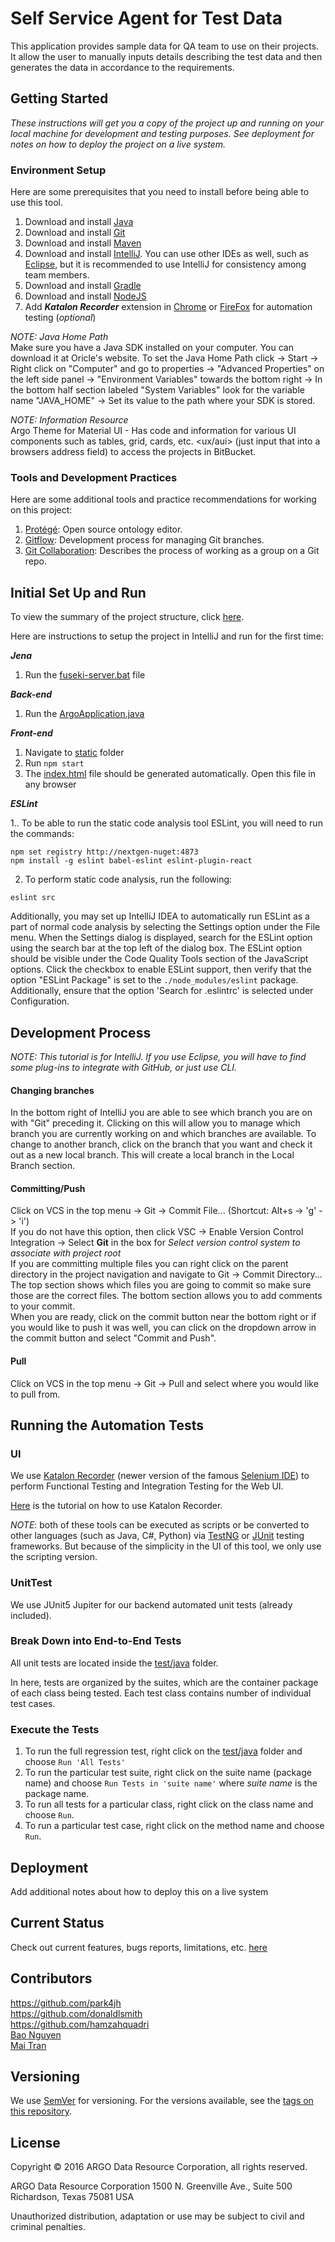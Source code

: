 # Self Service Agent for Test Data

This application provides sample data for QA team to use on their projects. It allow the user to manually inputs details describing the test data and then generates the data in accordance to the requirements.

## Getting Started

*These instructions will get you a copy of the project up and running on your local machine for development and testing purposes. See deployment for notes on how to deploy the project on a live system.*

### Environment Setup

Here are some prerequisites that you need to install before being able to use this tool.

1. Download and install [Java](http://www.oracle.com/technetwork/java/javase/overview/java8-2100321.html)
2. Download and install [Git](https://git-scm.com/downloads)
3. Download and install [Maven](https://maven.apache.org/)
4. Download and install [IntelliJ](https://www.jetbrains.com/idea/download/). You can use other IDEs as well, such as [Eclipse](http://www.eclipse.org/downloads/), but it is recommended to use IntelliJ for consistency among team members.
5. Download and install [Gradle](https://gradle.org/gradle-download/)
6. Download and install [NodeJS](https://nodejs.org/en/)
7. Add *<b>Katalon Recorder</b>* extension in [Chrome](https://chrome.google.com/webstore/detail/katalon-recorder-selenium/ljdobmomdgdljniojadhoplhkpialdid?hl=en-US) or [FireFox](https://addons.mozilla.org/en-US/firefox/addon/katalon-automation-record/) for automation testing (_optional_)

*NOTE: Java Home Path*<br/>
Make sure you have a Java SDK installed on your computer. You can download it at Oricle's website.
To set the Java Home Path click
-> Start
-> Right click on "Computer" and go to properties
-> "Advanced Properties" on the left side panel
-> "Environment Variables" towards the bottom right
-> In the bottom half section labeled "System Variables" look for the variable name "JAVA_HOME"
-> Set its value to the path where your SDK is stored.


*NOTE: Information Resource*<br/>
Argo Theme for Material UI - Has code and information for various UI components such as tables, grid, cards, etc.
<ux/aui> (just input that into a browsers address field) to access the projects in BitBucket.


### Tools and Development Practices

Here are some additional tools and practice recommendations for working on this project:
1. [Protégé](https://protege.stanford.edu/): Open source ontology editor.
2. [Gitflow](https://www.atlassian.com/git/tutorials/comparing-workflows/gitflow-workflow): Development process for managing Git branches.
3. [Git Collaboration](https://help.github.com/categories/collaborating-with-issues-and-pull-requests/): Describes the process of working as a group on a Git repo.

## Initial Set Up and Run

To view the summary of the project structure, click [here](./ProjectStructure.md).

Here are instructions to setup the project in IntelliJ and run for the first time:

***Jena***

1. Run the [fuseki-server.bat](fuseki/fuseki-server.bat) file

***Back-end***

1. Run the [ArgoApplication.java](src/main/java/com/argo/ArgoApplication.java)

***Front-end***

1. Navigate to [static](src/main/resources/static) folder
2. Run `npm start`
3.  The [index.html](src/main/resources/static/index.html) file should be generated automatically. Open this file in any browser

***ESLint***

1.. To be able to run the static code analysis tool ESLint, you will need to run the commands:
```
npm set registry http://nextgen-nuget:4873
npm install -g eslint babel-eslint eslint-plugin-react
```

2. To perform static code analysis, run the following:
```
eslint src
```

Additionally, you may set up IntelliJ IDEA to automatically run ESLint as a part
of normal code analysis by selecting the Settings option under the File menu.
When the Settings dialog is displayed, search for the ESLint option using the search
bar at the top left of the dialog box.  The ESLint option should be visible under
the Code Quality Tools section of the JavaScript options.  Click the checkbox to enable
ESLint support, then verify that the option "ESLint Package" is set to the
`./node_modules/eslint` package.  Additionally, ensure that the option
'Search for .eslintrc' is selected under Configuration.


## Development Process

*NOTE: This tutorial is for IntelliJ. If you use Eclipse, you will have to find some plug-ins to integrate with GitHub, or just use CLI.*


#### Changing branches
In the bottom right of IntelliJ you are able to see which branch you are on with "Git" preceding it.
Clicking on this will allow you to manage which branch you are currently working on and which branches are available.
To change to another branch, click on the branch that you want and check it out as a new local branch.
This will create a local branch in the Local Branch section.


#### Committing/Push

Click on VCS in the top menu -> Git -> Commit File...
(Shortcut: Alt+s -> 'g' -> 'i') <br/>
If you do not have this option, then click VSC -> Enable Version Control Integration -> Select **Git** in the box for *Select version control system to associate with project root*<br/>
If you are committing multiple files you can right click on the parent directory in the project navigation and navigate to Git -> Commit Directory... <br/>
The top section shows which files you are going to commit so make sure those are the correct files. The bottom section allows you to add comments to your commit. <br/>
When you are ready, click on the commit button near the bottom right or if you would like to push it was well, you can click on the dropdown arrow in the commit button and select "Commit and Push".


#### Pull

Click on VCS in the top menu -> Git -> Pull and select where you would like to pull from.


## Running the Automation Tests

### UI

We use [Katalon Recorder](https://www.katalon.com/) (newer version of the famous [Selenium IDE](http://www.seleniumhq.org/)) to perform Functional Testing and Integration Testing for the Web UI.

[Here](https://forum.katalon.com/discussion/4056/katalon-automation-recorder-powerful-selenium-ide-to-record-debug-play-tests-in-any-browsers) is the tutorial on how to use Katalon Recorder.

*NOTE*: both of these tools can be executed as scripts or be converted to other languages (such as Java, C#, Python) via [TestNG](http://testng.org/doc/) or [JUnit](http://junit.org/junit5/) testing frameworks. But because of the simplicity in the UI of this tool, we only use the scripting version.

### UnitTest

We use JUnit5 Jupiter for our backend automated unit tests (already included).

### Break Down into End-to-End Tests

<!-- UI Test Section
All test scripts are in the **_test_** folder. These scripts *ARE* meant for Integration Testing, *NOT* Unit Testing. They simulate how a QA tester would interact with the software to generate the test data.

Please read the [READ_ME]() of the test folder for further details about the test cases.
-->

All unit tests are located inside the [test/java](src/test/java) folder.

In here, tests are organized by the suites, which are the container package of each class being tested. Each test class contains number of individual test cases.

### Execute the Tests

<!-- UI Section
To execute the test, do the followings:
1. Open Katalon Recorder
2. Click `Open Test Suite` (the folder icon)
3. Navigate to `RegressionTestSuite.html` and open it. This will load the entire test suite to the IDE
4. Select the suite name, then click the `Play Suite` button to execute the entire test suite
-->

1. To run the full regression test, right click on the [test/java](src/test/java) folder and choose `Run 'All Tests'`
2. To run the particular test suite, right click on the suite name (package name) and choose `Run Tests in 'suite name'` where _suite name_ is the package name.
3. To run all tests for a particular class, right click on the class name and choose `Run`.
3. To run a particular test case, right click on the method name and choose `Run`.

## Deployment

Add additional notes about how to deploy this on a live system

## Current Status

Check out current features, bugs reports, limitations, etc. [here](CurrentFeaturesAndBugsReport.md)

## Contributors

https://github.com/park4jh <br/>
https://github.com/donaldlsmith <br/>
https://github.com/hamzahquadri <br/>
[Bao Nguyen](https://github.com/baonguyen96) <br/>
[Mai Tran](https://github.com/tqmai04) <br/>

## Versioning

We use [SemVer](http://semver.org/) for versioning. For the versions available, see the [tags on this repository](https://github.com/your/project/tags). 

## License

Copyright © 2016 ARGO Data Resource Corporation, all rights reserved.

ARGO Data Resource Corporation
1500 N. Greenville Ave., Suite 500
Richardson, Texas  75081
USA

Unauthorized distribution, adaptation or use may be subject to civil and criminal penalties.

